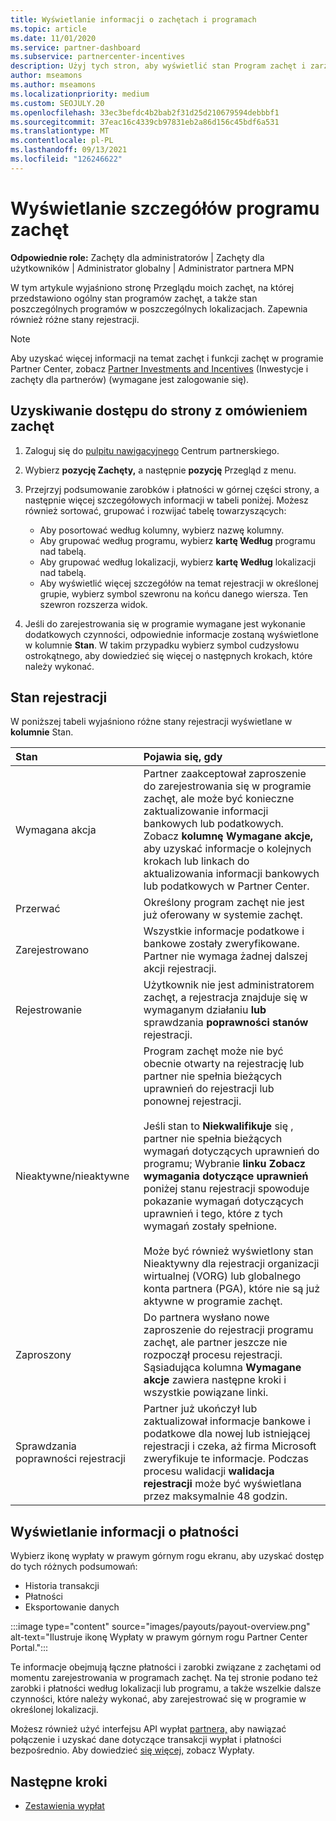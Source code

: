 ```yaml
---
title: Wyświetlanie informacji o zachętach i programach
ms.topic: article
ms.date: 11/01/2020
ms.service: partner-dashboard
ms.subservice: partnercenter-incentives
description: Użyj tych stron, aby wyświetlić stan Program zachęt i zarządzać nimi
author: mseamons
ms.author: mseamons
ms.localizationpriority: medium
ms.custom: SEOJULY.20
ms.openlocfilehash: 33ec3befdc4b2bab2f31d25d210679594debbbf1
ms.sourcegitcommit: 37eac16c4339cb97831eb2a86d156c45bdf6a531
ms.translationtype: MT
ms.contentlocale: pl-PL
ms.lasthandoff: 09/13/2021
ms.locfileid: "126246622"
---
```

# <a name="view-your-incentives-program-details"></a>Wyświetlanie szczegółów programu zachęt

**Odpowiednie role:** Zachęty dla administratorów | Zachęty dla użytkowników | Administrator globalny | Administrator partnera MPN

W tym artykule  wyjaśniono stronę Przeglądu moich zachęt, na której przedstawiono ogólny stan programów zachęt, a także stan poszczególnych programów w poszczególnych lokalizacjach. Zapewnia również różne stany rejestracji.

>[!NOTE]
>Aby uzyskać więcej informacji na temat zachęt i funkcji zachęt w programie Partner Center, zobacz [Partner Investments and Incentives](https://partner.microsoft.com/membership/partner-incentives) (Inwestycje i zachęty dla partnerów) (wymagane jest zalogowanie się).

## <a name="access-the-incentives-overview-page"></a>Uzyskiwanie dostępu do strony z omówieniem zachęt

1. Zaloguj się do [pulpitu nawigacyjnego](https://partner.microsoft.com/dashboard) Centrum partnerskiego.
1. Wybierz **pozycję Zachęty,** a następnie **pozycję** Przegląd z menu.
1. Przejrzyj podsumowanie zarobków i płatności w górnej części strony, a następnie więcej szczegółowych informacji w tabeli poniżej. Możesz również sortować, grupować i rozwijać tabelę towarzyszących:

   - Aby posortować według kolumny, wybierz nazwę kolumny.
   - Aby grupować według programu, wybierz **kartę Według** programu nad tabelą.
   - Aby grupować według lokalizacji, wybierz **kartę Według** lokalizacji nad tabelą.
   - Aby wyświetlić więcej szczegółów na temat rejestracji w określonej grupie, wybierz symbol szewronu na końcu danego wiersza. Ten szewron rozszerza widok.
1. Jeśli do zarejestrowania się w programie wymagane jest wykonanie dodatkowych czynności, odpowiednie informacje zostaną wyświetlone w kolumnie **Stan**. W takim przypadku wybierz symbol cudzysłowu ostrokątnego, aby dowiedzieć się więcej o następnych krokach, które należy wykonać.

## <a name="enrollment-status"></a>Stan rejestracji

W poniższej tabeli wyjaśniono różne stany rejestracji wyświetlane w **kolumnie** Stan.

| **Stan**         | **Pojawia się, gdy** |
|:------------------------------------|:------------------|
| Wymagana akcja  | Partner zaakceptował zaproszenie do zarejestrowania się w programie zachęt, ale może być konieczne zaktualizowanie informacji bankowych lub podatkowych. Zobacz **kolumnę Wymagane akcje,** aby uzyskać informacje o kolejnych krokach lub linkach do aktualizowania informacji bankowych lub podatkowych w Partner Center. |
| Przerwać  | Określony program zachęt nie jest już oferowany w systemie zachęt. |
| Zarejestrowano  | Wszystkie informacje podatkowe i bankowe zostały zweryfikowane. Partner nie wymaga żadnej dalszej akcji rejestracji. |
| Rejestrowanie  | Użytkownik nie jest administratorem zachęt, a rejestracja znajduje się w wymaganym działaniu **lub** sprawdzania **poprawności stanów** rejestracji.|
| Nieaktywne/nieaktywne | Program zachęt może nie być obecnie otwarty na rejestrację lub partner nie spełnia bieżących uprawnień do rejestracji lub ponownej rejestracji. <br><br> Jeśli stan to **Niekwalifikuje** się , partner nie spełnia bieżących wymagań dotyczących uprawnień do programu; Wybranie **linku Zobacz wymagania dotyczące uprawnień** poniżej stanu rejestracji spowoduje pokazanie wymagań dotyczących uprawnień i tego, które z tych wymagań zostały spełnione. <br><br> Może być również  wyświetlony stan Nieaktywny dla rejestracji organizacji wirtualnej (VORG) lub globalnego konta partnera (PGA), które nie są już aktywne w programie zachęt.  |
| Zaproszony  | Do partnera wysłano nowe zaproszenie do rejestracji programu zachęt, ale partner jeszcze nie rozpoczął procesu rejestracji. Sąsiadująca kolumna **Wymagane akcje** zawiera następne kroki i wszystkie powiązane linki.  |
| Sprawdzania poprawności rejestracji  | Partner już ukończył lub zaktualizował informacje bankowe i podatkowe dla nowej lub istniejącej rejestracji i czeka, aż firma Microsoft zweryfikuje te informacje. Podczas procesu walidacji **walidacja rejestracji** może być wyświetlana przez maksymalnie 48 godzin.  |

## <a name="see-your-payment-information"></a>Wyświetlanie informacji o płatności

Wybierz ikonę wypłaty w prawym górnym rogu ekranu, aby uzyskać dostęp do tych różnych podsumowań:

- Historia transakcji
- Płatności
- Eksportowanie danych

:::image type="content" source="images/payouts/payout-overview.png" alt-text="Ilustruje ikonę Wypłaty w prawym górnym rogu Partner Center Portal.":::

Te informacje obejmują łączne płatności i zarobki związane z zachętami od momentu zarejestrowania w programach zachęt. Na tej stronie podano też zarobki i płatności według lokalizacji lub programu, a także wszelkie dalsze czynności, które należy wykonać, aby zarejestrować się w programie w określonej lokalizacji. 

Możesz również użyć interfejsu API wypłat [partnera,](https://apidocs.microsoft.com/services/partnerpayouts) aby nawiązać połączenie i uzyskać dane dotyczące transakcji wypłat i płatności bezpośrednio. Aby dowiedzieć [się więcej,](payout-statement.md) zobacz Wypłaty.

## <a name="next-steps"></a>Następne kroki

- [Zestawienia wypłat](payout-statement.md)
